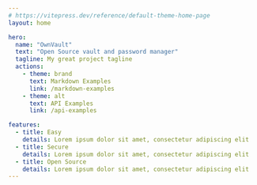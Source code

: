 ```yaml
---
# https://vitepress.dev/reference/default-theme-home-page
layout: home

hero:
  name: "OwnVault"
  text: "Open Source vault and password manager"
  tagline: My great project tagline
  actions:
    - theme: brand
      text: Markdown Examples
      link: /markdown-examples
    - theme: alt
      text: API Examples
      link: /api-examples

features:
  - title: Easy
    details: Lorem ipsum dolor sit amet, consectetur adipiscing elit
  - title: Secure
    details: Lorem ipsum dolor sit amet, consectetur adipiscing elit
  - title: Open Source
    details: Lorem ipsum dolor sit amet, consectetur adipiscing elit
---
```

